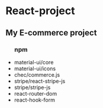 # React-project
<h2> My E-commerce project </h2>
<div>
<ul>
<h3>npm  </h3>
  <li>material-ui/core</li>
  <li>material-ui/icons</li>
  <li>chec/commerce.js</li>
  <li>stripe/react-stripe-js</li>
  <li>stripe/stripe-js </li>
  <li>react-router-dom </li>
  <li>react-hook-form </li>
  </ul>
</div>

